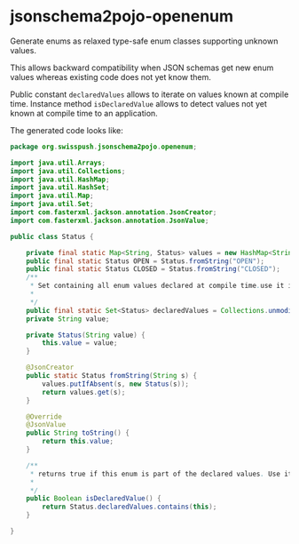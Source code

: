 # jsonschema2pojo-openenum
Generate enums as relaxed type-safe enum classes supporting unknown values.

This allows backward compatibility when JSON schemas get new enum values 
whereas existing code does not yet know them.

Public constant `declaredValues` allows to iterate on values known at compile time.
Instance method `isDeclaredValue` allows to detect values not yet known at compile time to an application.

The generated code looks like:

```java
package org.swisspush.jsonschema2pojo.openenum;

import java.util.Arrays;
import java.util.Collections;
import java.util.HashMap;
import java.util.HashSet;
import java.util.Map;
import java.util.Set;
import com.fasterxml.jackson.annotation.JsonCreator;
import com.fasterxml.jackson.annotation.JsonValue;

public class Status {

    private final static Map<String, Status> values = new HashMap<String, Status>();
    public final static Status OPEN = Status.fromString("OPEN");
    public final static Status CLOSED = Status.fromString("CLOSED");
    /**
     * Set containing all enum values declared at compile time.use it in your application to iterate over declared values.
     *
     */
    public final static Set<Status> declaredValues = Collections.unmodifiableSet(new HashSet<Status>(Arrays.asList(Status.OPEN, Status.CLOSED)));
    private String value;

    private Status(String value) {
        this.value = value;
    }

    @JsonCreator
    public static Status fromString(String s) {
        values.putIfAbsent(s, new Status(s));
        return values.get(s);
    }

    @Override
    @JsonValue
    public String toString() {
        return this.value;
    }

    /**
     * returns true if this enum is part of the declared values. Use it in your application to detect when values coming from outside of the app are not yet part of the declared values (i.e.: there is a new version of the enum that your application is not yet aware of.
     *
     */
    public Boolean isDeclaredValue() {
        return Status.declaredValues.contains(this);
    }

}
```


